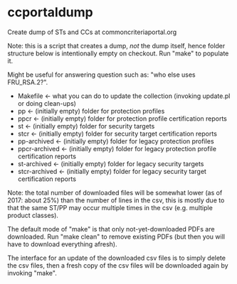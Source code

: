 # ccportaldump
Create dump of STs and CCs at commoncriteriaportal.org

Note: this is a script that creates a dump, *not* the dump itself,
hence folder structure below is intentionally empty on checkout.
Run "make" to populate it.

Might be useful for answering question such as: "who else uses FRU\_RSA.2?".

* Makefile <- what you can do to update the collection (invoking update.pl or 
	doing clean-ups)
* pp <- (initially empty) folder for protection profiles
* ppcr <- (initially empty) folder for protection profile certification reports 
* st <- (initially empty) folder for security targets
* stcr <- (initially empty) folder for security target certification reports
* pp-archived <- (initially empty) folder for legacy protection profiles
* ppcr-archived <- (initially empty) folder for legacy protection profile certification reports 
* st-archived <- (initially empty) folder for legacy security targets
* stcr-archived <- (initially empty) folder for legacy security target certification reports

Note: the total number of downloaded files will be somewhat lower (as of 2017: about 25%) than the number of lines in the csv, this is mostly due to that the same ST/PP may occur multiple times in the csv (e.g. multiple product classes).

The default mode of "make" is that only not-yet-downloaded PDFs are downloaded.  Run "make clean" to remove existing PDFs (but then you will have to download everything afresh).

The interface for an update of the downloaded csv files is to simply delete the csv files, then a fresh copy of the csv files will be downloaded again by invoking "make".

